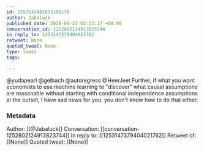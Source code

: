 ```yaml
---
id: 1253147402653106176
author: Jabaluck
published_date: 2020-04-23 02:23:17 +00:00
conversation_id: 1252802124913823744
in_reply_to: 1253147379404021762
retweet: None
quoted_tweet: None
type: tweet
tags:

---
```


@yudapearl @gelbach @autoregress @HeerJeet Further, if what you want economists to use machine learning to "discover" what causal assumptions are reasonable without starting with conditional independence assumptions at the outset, I have sad news for you: you don't know how to do that either.

### Metadata

Author: [[@Jabaluck]]
Conversation: [[conversation-1252802124913823744]]
In reply to: [[1253147379404021762]]
Retweet of: [[None]]
Quoted tweet: [[None]]
